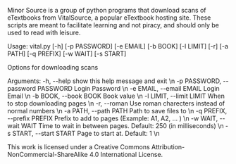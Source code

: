Minor Source is a group of python programs that download scans of eTextbooks from VitalSource, a popular eTextbook hosting site. These scripts are meant to facilitate learning and not piracy, and should only be used to read with leisure. 

Usage: vital.py [-h] [-p PASSWORD] [-e EMAIL] [-b BOOK] [-l LIMIT] [-r] [-a PATH] [-q PREFIX] [-w WAIT] [-s START]

Options for downloading scans

Arguments:
  -h, --help            		show this help message and exit \n
  -p PASSWORD, --password PASSWORD	Login Password \n
  -e EMAIL, --email EMAIL		Login Email \n
  -b BOOK, --book BOOK  		Book value \n
  -l LIMIT, --limit LIMIT		When to stop downloading pages \n
  -r, --roman           		Use roman charecters instead of normal numbers \n
  -a PATH, --path PATH  		Path to save files to \n
  -q PREFIX, --prefix PREFIX		Prefix to add to pages (Example: A1, A2, ... ) \n
  -w WAIT, --wait WAIT  		Time to wait in between pages. Default: 250 (in milliseconds) \n
  -s START, --start START		Page to start at. Default: 1 \n

This work is licensed under a Creative Commons Attribution-NonCommercial-ShareAlike 4.0 International License.
